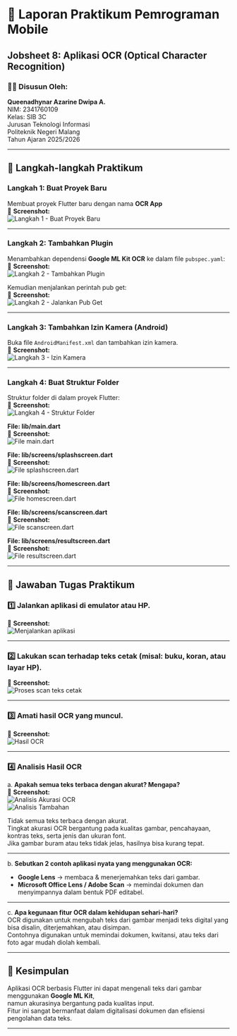 # 📱 Laporan Praktikum Pemrograman Mobile  
## **Jobsheet 8: Aplikasi OCR (Optical Character Recognition)**  

### 👩‍💻 **Disusun Oleh:**  
**Queenadhynar Azarine Dwipa A.**  
NIM: 2341760109  
Kelas: SIB 3C  
Jurusan Teknologi Informasi  
Politeknik Negeri Malang  
Tahun Ajaran 2025/2026  

---

## 🧩 **Langkah-langkah Praktikum**

### **Langkah 1: Buat Proyek Baru**
Membuat proyek Flutter baru dengan nama **OCR App**  
📸 **Screenshot:**  
![Langkah 1 - Buat Proyek Baru](assets/1.png)

---

### **Langkah 2: Tambahkan Plugin**
Menambahkan dependensi **Google ML Kit OCR** ke dalam file `pubspec.yaml`:  
📸 **Screenshot:**  
![Langkah 2 - Tambahkan Plugin](assets/2.png)

Kemudian menjalankan perintah pub get:  
📸 **Screenshot:**  
![Langkah 2 - Jalankan Pub Get](assets/3.png)

---

### **Langkah 3: Tambahkan Izin Kamera (Android)**
Buka file `AndroidManifest.xml` dan tambahkan izin kamera.  
📸 **Screenshot:**  
![Langkah 3 - Izin Kamera](assets/4.png)

---

### **Langkah 4: Buat Struktur Folder**
Struktur folder di dalam proyek Flutter:  
📸 **Screenshot:**  
![Langkah 4 - Struktur Folder](assets/5.png)

**File: lib/main.dart**  
📸 **Screenshot:**  
![File main.dart](assets/6.png)

**File: lib/screens/splashscreen.dart**  
📸 **Screenshot:**  
![File splashscreen.dart](assets/7.png)

**File: lib/screens/homescreen.dart**  
📸 **Screenshot:**  
![File homescreen.dart](assets/8.png)

**File: lib/screens/scanscreen.dart**  
📸 **Screenshot:**  
![File scanscreen.dart](assets/9.png)

**File: lib/screens/resultscreen.dart**  
📸 **Screenshot:**  
![File resultscreen.dart](assets/10.png)

---

## 🧠 **Jawaban Tugas Praktikum**

### 1️⃣ Jalankan aplikasi di emulator atau HP.
📸 **Screenshot:**  
![Menjalankan aplikasi](assets/p.png)

---

### 2️⃣ Lakukan scan terhadap teks cetak (misal: buku, koran, atau layar HP).
📸 **Screenshot:**  
![Proses scan teks cetak](assets/prak.png)

---

### 3️⃣ Amati hasil OCR yang muncul.
📸 **Screenshot:**  
![Hasil OCR](assets/prak1.png)

---

### 4️⃣ Analisis Hasil OCR

a. **Apakah semua teks terbaca dengan akurat? Mengapa?**  
📸 **Screenshot:**  
![Analisis Akurasi OCR](assets/tugas_prak_2.png)  
![Analisis Tambahan](assets/prak_2.png)

Tidak semua teks terbaca dengan akurat.  
Tingkat akurasi OCR bergantung pada kualitas gambar, pencahayaan, kontras teks, serta jenis dan ukuran font.  
Jika gambar buram atau teks tidak jelas, hasilnya bisa kurang tepat.

---

b. **Sebutkan 2 contoh aplikasi nyata yang menggunakan OCR:**  
- **Google Lens** → membaca & menerjemahkan teks dari gambar.  
- **Microsoft Office Lens / Adobe Scan** → memindai dokumen dan menyimpannya dalam bentuk PDF editabel.

---

c. **Apa kegunaan fitur OCR dalam kehidupan sehari-hari?**  
OCR digunakan untuk mengubah teks dari gambar menjadi teks digital yang bisa disalin, diterjemahkan, atau disimpan.  
Contohnya digunakan untuk memindai dokumen, kwitansi, atau teks dari foto agar mudah diolah kembali.

---

## 🧾 **Kesimpulan**
Aplikasi OCR berbasis Flutter ini dapat mengenali teks dari gambar menggunakan **Google ML Kit**,  
namun akurasinya bergantung pada kualitas input.  
Fitur ini sangat bermanfaat dalam digitalisasi dokumen dan efisiensi pengolahan data teks.

---
